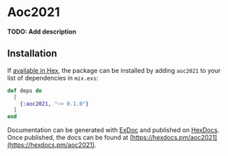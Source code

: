 # Aoc2021

**TODO: Add description**

## Installation

If [available in Hex](https://hex.pm/docs/publish), the package can be installed
by adding `aoc2021` to your list of dependencies in `mix.exs`:

```elixir
def deps do
  [
    {:aoc2021, "~> 0.1.0"}
  ]
end
```

Documentation can be generated with [ExDoc](https://github.com/elixir-lang/ex_doc)
and published on [HexDocs](https://hexdocs.pm). Once published, the docs can
be found at [https://hexdocs.pm/aoc2021](https://hexdocs.pm/aoc2021).

